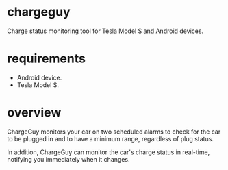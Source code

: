 # chargeguy
Charge status monitoring tool for Tesla Model S and Android devices.

# requirements
- Android device.
- Tesla Model S.

# overview
ChargeGuy monitors your car on two scheduled alarms to check for the car to be plugged in and to have a minimum range, regardless of plug status.

In addition, ChargeGuy can monitor the car's charge status in real-time, notifying you immediately when it changes.
